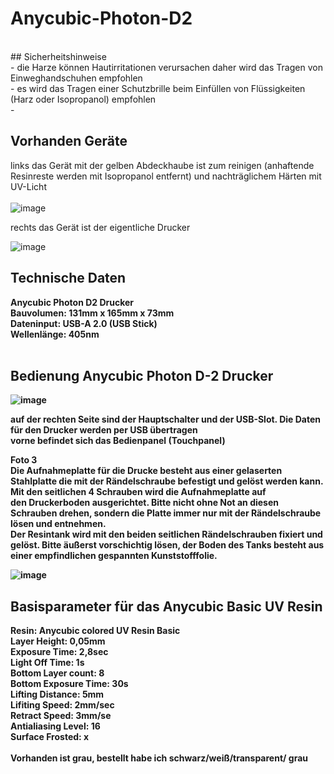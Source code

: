 # Anycubic-Photon-D2<br>
<br>
## Sicherheitshinweise<br>
- die Harze können Hautirritationen verursachen daher wird das Tragen von Einweghandschuhen empfohlen<br>
- es wird das Tragen einer Schutzbrille beim Einfüllen von Flüssigkeiten (Harz oder Isopropanol) empfohlen<br>
- 

## Vorhanden Geräte
links das Gerät mit der gelben Abdeckhaube ist zum reinigen (anhaftende Resinreste werden mit Isopropanol entfernt) und nachträglichem Härten mit UV-Licht<br>
<br>
![image](https://github.com/makerspace-wi/Anycubic-Photon-D2/assets/126797902/80e512b4-5a34-4ffb-9f82-badab4c5515c)


rechts das Gerät ist der eigentliche Drucker<br>


![image](https://github.com/makerspace-wi/Anycubic-Photon-D2/assets/126797902/92d574fc-f1d7-408b-8994-8d4bbd0884aa)
<br>
## Technische Daten
<b>Anycubic Photon D2 Drucker<b><br>
  Bauvolumen: 131mm x 165mm x 73mm <br>
  Dateninput: USB-A 2.0 (USB Stick) <br>
  Wellenlänge: 405nm <br>
<br>  





## Bedienung Anycubic Photon D-2 Drucker<br>
  ![image](https://github.com/makerspace-wi/Anycubic-Photon-D2/assets/126797902/61efd051-8454-4328-b8f5-ef0882300e90)


auf der rechten Seite sind der Hauptschalter und der USB-Slot. Die Daten für den Drucker werden per USB übertragen<br>
vorne befindet sich das Bedienpanel (Touchpanel)<br>

Foto 3<br>
Die Aufnahmeplatte für die Drucke besteht aus einer gelaserten Stahlplatte die mit der Rändelschraube befestigt und gelöst werden kann. Mit den seitlichen 4 Schrauben wird die Aufnahmeplatte auf <br> den Druckerboden ausgerichtet. Bitte nicht ohne Not an diesen Schrauben drehen, sondern die Platte immer nur mit der Rändelschraube lösen und entnehmen.<br>
Der Resintank wird mit den beiden seitlichen Rändelschrauben fixiert und gelöst. Bitte äußerst vorschichtig lösen, der Boden des Tanks besteht aus einer empfindlichen gespannten Kunststofffolie.<br>

![image](https://github.com/makerspace-wi/Anycubic-Photon-D2/assets/126797902/b149ef07-d323-48e3-92ec-14af9ff6e095)



## Basisparameter für das Anycubic Basic UV Resin<br>
Resin: Anycubic colored UV Resin Basic<br>
Layer Height: 0,05mm<br>
Exposure Time: 2,8sec<br>
Light Off Time: 1s<br>
Bottom Layer count: 8<br>
Bottom Exposure Time: 30s<br>
Lifting Distance: 5mm<br>
Lifiting Speed: 2mm/sec<br>
Retract Speed: 3mm/se<br>
Antialiasing Level: 16<br>
Surface Frosted: x<br>
<br>
Vorhanden ist grau, bestellt habe ich schwarz/weiß/transparent/ grau<br>




